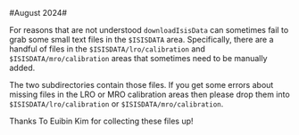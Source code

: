 
#August 2024#


For reasons that are not understood ```downloadIsisData``` can sometimes fail to grab some small text files in the ```$ISISDATA``` area. Specifically, there are a handful of files in the ```$ISISDATA/lro/calibration``` and ```$ISISDATA/mro/calibration``` areas that sometimes need to be manually added. 

The two subdirectories contain those files. If you get some errors about missing files in the LRO or MRO calibration areas then please drop them into ```$ISISDATA/lro/calibration``` or ```$ISISDATA/mro/calibration```.

Thanks To Euibin Kim for collecting these files up!
